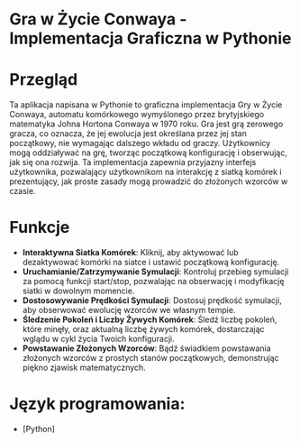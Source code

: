 # Gra w Życie Conwaya - Implementacja Graficzna w Pythonie
# Przegląd
Ta aplikacja napisana w Pythonie to graficzna implementacja Gry w Życie Conwaya, automatu komórkowego wymyślonego przez brytyjskiego matematyka Johna Hortona Conwaya w 1970 roku. Gra jest grą zerowego gracza, co oznacza, że jej ewolucja jest określana przez jej stan początkowy, nie wymagając dalszego wkładu od graczy. Użytkownicy mogą oddziaływać na grę, tworząc początkową konfigurację i obserwując, jak się ona rozwija. Ta implementacja zapewnia przyjazny interfejs użytkownika, pozwalający użytkownikom na interakcję z siatką komórek i prezentujący, jak proste zasady mogą prowadzić do złożonych wzorców w czasie.

# Funkcje
* **Interaktywna Siatka Komórek**: Kliknij, aby aktywować lub dezaktywować komórki na siatce i ustawić początkową konfigurację.
* **Uruchamianie/Zatrzymywanie Symulacji**: Kontroluj przebieg symulacji za pomocą funkcji start/stop, pozwalając na obserwację i modyfikację siatki w dowolnym momencie.
* **Dostosowywanie Prędkości Symulacji**: Dostosuj prędkość symulacji, aby obserwować ewolucję wzorców we własnym tempie.
* **Śledzenie Pokoleń i Liczby Żywych Komórek**: Śledź liczbę pokoleń, które minęły, oraz aktualną liczbę żywych komórek, dostarczając wglądu w cykl życia Twoich konfiguracji.
* **Powstawanie Złożonych Wzorców**: Bądź świadkiem powstawania złożonych wzorców z prostych stanów początkowych, demonstrując piękno zjawisk matematycznych.
  
# Język programowania: 
* [Python]
